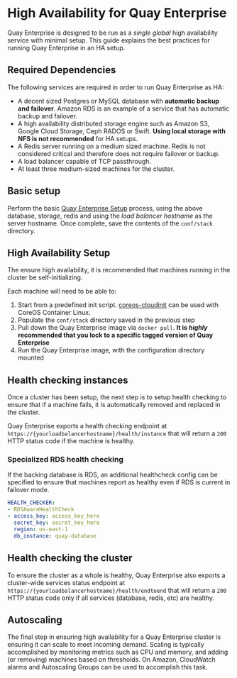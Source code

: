 # High Availability for Quay Enterprise

Quay Enterprise is designed to be run as a *single global* high availability service with minimal setup. This guide
explains the best practices for running Quay Enterprise in an HA setup.

## Required Dependencies

The following services are required in order to run Quay Enterprise as HA:

- A decent sized Postgres or MySQL database with **automatic backup and failover**. Amazon RDS is an example of a service that has automatic backup and failover.
- A high availability distributed storage engine such as Amazon S3, Google Cloud Storage, Ceph RADOS or Swift. **Using local storage with NFS is not recommended** for HA setups.
- A Redis server running on a medium sized machine. Redis is not considered critical and therefore does not require failover or backup.
- A load balancer capable of TCP passthrough.
- At least three medium-sized machines for the cluster.

## Basic setup

Perform the basic [Quay Enterprise Setup](initial-setup.md) process, using the above database, storage, redis and using the *load balancer hostname* as the server hostname. Once complete, save the contents of the `conf/stack` directory.

## High Availability Setup

The ensure high availability, it is recommended that machines running in the cluster be self-initializing.

Each machine will need to be able to:

1. Start from a predefined init script. [coreos-cloudinit](https://github.com/coreos/coreos-cloudinit) can be used with CoreOS Container Linux.
2. Populate the `conf/stack` directory saved in the previous step
3. Pull down the Quay Enterprise image via `docker pull`. **It is _highly_ recommended that you lock to a specific tagged version of Quay Enterprise**
4. Run the Quay Enterprise image, with the configuration directory mounted

## Health checking instances

Once a cluster has been setup, the next step is to setup health checking to ensure that if a machine fails, it is automatically removed and replaced in the cluster.

Quay Enterprise exports a health checking endpoint at `https://{yourloadbalancerhostname}/health/instance` that will return a `200` HTTP status code if the machine is healthy.

### Specialized RDS health checking

If the backing database is RDS, an additional healthcheck config can be specified to ensure that machines report as healthy even if RDS is current in failover mode.

```yaml
HEALTH_CHECKER:
- RDSAwareHealthCheck
- access_key: access_key_here
  secret_key: secret_key_here
  region: us-east-1
  db_instance: quay-database
```

## Health checking the cluster

To ensure the cluster as a whole is healthy, Quay Enterprise also exports a cluster-wide services status endpoint at `https://{yourloadbalancerhostname}/health/endtoend` that will return a `200` HTTP status code only if all services (database, redis, etc) are healthy.

## Autoscaling

The final step in ensuring high availability for a Quay Enterprise cluster is ensuring it can scale to meet incoming demand. Scaling is typically accomplished by monitoring metrics such as CPU and memory, and adding (or removing) machines based on thresholds. On Amazon, CloudWatch alarms and Autoscaling Groups can be used to accomplish this task.
